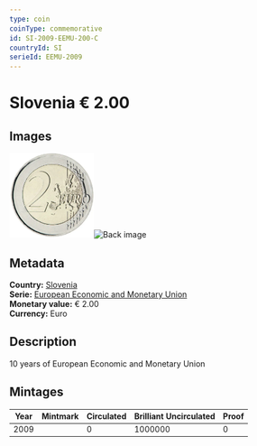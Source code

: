 ```yaml
---
type: coin
coinType: commemorative
id: SI-2009-EEMU-200-C
countryId: SI
serieId: EEMU-2009
---
```


# Slovenia € 2.00

## Images

<img src="../../Images/common-2007-200.webp" height="150" alt="Front image"><img src="Images/SI-2009-200-000.webp" height="150" alt="Back image">

## Metadata

**Country:** [Slovenia](../../Countries/Slovenia/index.md)\
**Serie:** [European Economic and Monetary Union](index.md)\
**Monetary value:** € 2.00\
**Currency:** Euro

## Description

10 years of European Economic and Monetary Union

## Mintages

| Year | Mintmark | Circulated | Brilliant Uncirculated | Proof |
| ---- | -------- | ---------- | ---------------------- | ----- |
| 2009 |          | 0          | 1000000                | 0     |
